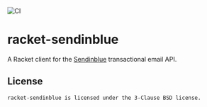 ![CI](https://github.com/sxn/racket-sendinblue/workflows/CI/badge.svg)

# racket-sendinblue

A Racket client for the [Sendinblue](https://www.sendinblue.com) transactional email API.

## License

    racket-sendinblue is licensed under the 3-Clause BSD license.

[sendinblue]: https://www.sendinblue.com
